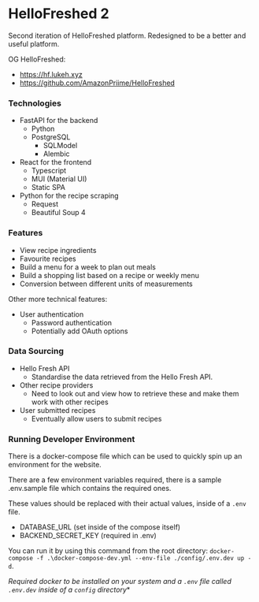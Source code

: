 # HelloFreshed 2

Second iteration of HelloFreshed platform. Redesigned to be a better and useful platform.

OG HelloFreshed:

* https://hf.lukeh.xyz
* https://github.com/AmazonPriime/HelloFreshed

### Technologies

* FastAPI for the backend
  * Python
  * PostgreSQL
    * SQLModel
    * Alembic 
* React for the frontend
  * Typescript
  * MUI (Material UI)
  * Static SPA
* Python for the recipe scraping
  * Request
  * Beautiful Soup 4

### Features

* View recipe ingredients
* Favourite recipes
* Build a menu for a week to plan out meals
* Build a shopping list based on a recipe or weekly menu
* Conversion between different units of measurements

Other more technical features:

* User authentication
  * Password authentication
  * Potentially add OAuth options

### Data Sourcing

* Hello Fresh API
  * Standardise the data retrieved from the Hello Fresh API.
* Other recipe providers
  * Need to look out and view how to retrieve these and make them work with other recipes
* User submitted recipes
  * Eventually allow users to submit recipes

### Running Developer Environment

There is a docker-compose file which can be used to quickly spin up an environment for the website.

There are a few environment variables required, there is a sample .env.sample file which contains the required ones.

These values should be replaced with their actual values, inside of a `.env` file.

* DATABASE_URL (set inside of the compose itself)
* BACKEND_SECRET_KEY (required in .env)

You can run it by using this command from the root directory: `docker-compose -f .\docker-compose-dev.yml --env-file ./config/.env.dev up -d`.

*Required docker to be installed on your system and a `.env` file called `.env.dev` inside of a `config` directory**